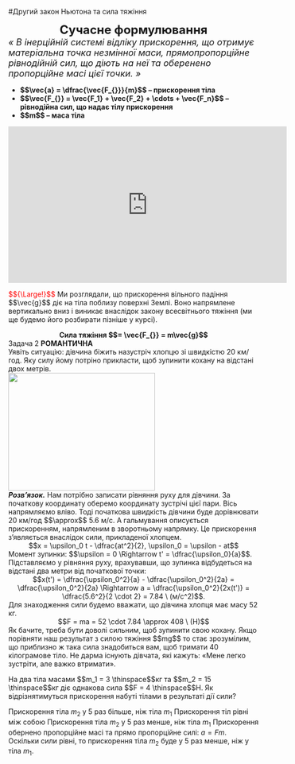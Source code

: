 #Другий закон Ньютона та сила тяжiння

<div align="center"><span class="p1"><b><font size="5">Сучасне формулювання</font></b></span></div>

<div class="space"><font size="4"><i>« В iнерцiйній системi вiдлiку прискорення, що отримує матерiальна точка незмiнної маси, прямопропорцiйне рiвнодiйнiй сил, що дiють на неї та оберенено пропорцiйне масi цiєї точки. »</i></font></div>

<ul>
<div class="space"><li><span class="p1"><b>$$\vec{a} = \dfrac{\vec{F_{}}}{m}$$ – прискорення тіла</b></span></div>
</li>
<div class="space"><li><span class="p1"><b>$$\vec{F_{}} = \vec{F_1} + \vec{F_2} + \cdots + \vec{F_n}$$ – рiвнодiйна сил, що надає тiлу прискорення</b></span></div>
</li>
<div class="space"><li><span class="p1"><b>$$m$$ – маса тiла</b></span></div>
</li>
</ul>

<div class="space"><div class="fluidMedia">
<iframe width="560" height="315" src="https://www.youtube.com/embed/6WCxmgLJ5TI" frameborder="0" allowfullscreen></iframe>
</div></div>

<p class="p3"><font color="red">$${\Large!}$$</font> Ми розглядали, що прискорення вiльного падiння $$\vec{g}$$ дiє на тiла поблизу поверхнi Землi. Воно напрямлене вертикально вниз i виникає внаслiдок закону всесвiтнього тяжiння (ми ще будемо його розбирати пiзнiше у курсi).</div>

<div align="center" class="space"><span class="p1"><b>Сила тяжiння $$= \vec{F_{}} = m\vec{g}$$</b></span></div>

<div class="task-wrap">
<span class="task">Задача 2</span> <b>РОМАНТИЧНА</b>
<div class="task-text">
<div class="space">Уявiть ситуацiю: дiвчина бiжить назустрiч хлопцю зi швидкiстю 20 км/год. Яку силу йому потрiно прикласти, щоб зупинити кохану на відстані двох метрів.</div>

<div class="space"><img class="image" width="295" height="237" src="https://rawgit.com/chudaol/ed-era-book-physics/master/images/chapter_4/8.png"></div>

<div class="space"><b><i>Розв’язок.</i></b> Нам потрiбно записати рiвняння руху для дiвчини. За початкову координату оберемо координату зустрiчi цiєї пари. Вiсь напрямляємо влiво. Тодi початкова швидкiсть дiвчини буде дорiвнювати 20 км/год $$\approx$$ 5.6 м/с. А гальмування описується прискоренням, напрямленим в зворотньому напрямку. Це прискорення з’являється внаслiдок сили, прикладеної хлопцем.</div>
<div class="space" align="center">$$x = \upsilon_0 t - \dfrac{at^2}{2}, \upsilon_0 = \upsilon - at$$</div>
Момент зупинки: $$\upsilon = 0 \Rightarrow t' = \dfrac{\upsilon_0}{a}$$.

<div class="space">Пiдставляємо у рiвняння руху, врахувавши, що зупинка вiдбудеться на вiдстанi
два метри вiд початкової точки:</div>
<div class="space" align="center">$$x(t') = \dfrac{\upsilon_0^2}{a} - \dfrac{\upsilon_0^2}{2a} = \dfrac{\upsilon_0^2}{2a} \Rightarrow a = \dfrac{\upsilon_0^2}{2x(t')} = \dfrac{5.6^2}{2 \cdot 2} = 7.84 \ (м/c^2)$$.</div>
<div class="space">Для знаходження сили будемо вважати, що дiвчина хлопця має масу 52 кг.</div>
<div class="space" align="center">$$F = ma = 52 \cdot 7.84 \approx 408 \  (H)$$</div>
Як бачите, треба бути доволi сильним, щоб зупинити свою кохану. Якщо порiвняти наш результат з силою тяжiння $$mg$$ то стає зрозумiлим, що приблизно ж така сила знадобиться вам, щоб тримати 40 кiлограмове тiло. Не дарма існують дiвчата, якi кажуть: «Мене легко зустрiти, але важко втримати».
</div>
</div>

<quiz correctLabel="correct!" incorrectLabel="incorrect!" checkLabel="check ansert">
<question>
<p>На два тіла масами $$m_1 = 3 \thinspace$$кг та $$m_2 = 15 \thinspace$$кг діє однакова сила $$F = 4 \thinspace$$Н. Як відрізнятимуться прискорення набуті тілами в результаті дії сили?</p>
 
<answer>Прискорення тіла $m_2$ у 5 раз більше, ніж тіла $m_1$</answer>
<answer>Прискорення тіл рівні між собою</answer>
<answer correct>Прискорення тіла $m_2$ у 5 раз менше, ніж тіла $m_1$</answer>
<explanation>
Прискорення обернено пропорційне масі та прямо пропорційне силі: $a=Fm$. Оскільки сили рівні, то прискорення тіла $m_2$ буде у 5 раз менше, ніж у тіла $m_1$.
</explanation>
</question>
</quiz>